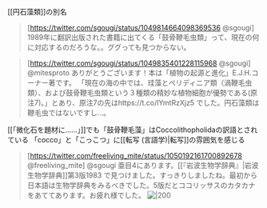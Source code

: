 
[[円石藻類]]の別名

> [https://twitter.com/sgougi/status/1049814664098369536 @sgougi]
> 1989年に翻訳出版された書籍に出てくる「鼓骨鞭毛虫類」って、現在の何に対応するのだろうな。。ググっても見つからない。

> [https://twitter.com/sgougi/status/1049835401228115968 @sgougi]
> @mitesproto ありがとうございます！本は「植物の起源と進化」E.J.H.コーナー著です。
>「現在の海の中では、珪藻とペリディニア類（渦鞭毛虫類）、および鼓骨鞭毛虫類という３種類の精妙な植物細胞が優勢である(原注7)。」とあり、原注7の先はhttps://t.co/lYmtRzXjz5 でした。円石藻類は鞭毛虫ではないですし…。

[[「微化石を題材に……」]]でも「鼓骨鞭毛藻」はCoccolithopholidaの訳語とされている
「cocco」と「こっこつ」に[[転写 (言語学)|転写]]の雰囲気を感じる

>  [https://twitter.com/freeliving_mite/status/1050192161700892678 @freeliving_mite]
> @sgougi 亜目4にあります。[[『岩波生物学辞典』|岩波生物学辞典]]第3版1983 で見つけました。すっきりしましたね。最初から日本語は生物学辞典をみるべきでした。5版だとココリッサスのカタカナをあててあります。お疲れ様でした。
> ![|200](https://pbs.twimg.com/media/DpMIMj7UYAAay0h.jpg)

